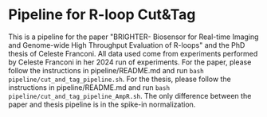# Pipeline for R-loop Cut&Tag

This is a pipeline for the paper "BRIGHTER- Biosensor for Real-time Imaging and Genome-wide High Throughput Evaluation of R-loops"
and the PhD thesis of Celeste Franconi. All data used come from experiments performed by Celeste Franconi in her 2024 run of experiments.
For the paper, please follow the instructions in pipeline/README.md and run `bash pipeline/cut_and_tag_pipeline.sh`. 
For the thesis, please follow the instructions in pipeline/README.md and run `bash pipeline/cut_and_tag_pipeline_AmpR.sh`.
The only difference between the paper and thesis pipeline is in the spike-in normalization.
 

